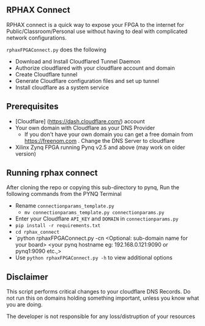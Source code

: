 ## RPHAX Connect

RPHAX connect is a quick way to expose your FPGA to the internet for Public/Classroom/Personal use without having to deal with complicated network configurations.
 
`rphaxFPGAConnect.py` does the following 

- Download and Install Cloudflared Tunnel Daemon
- Authorize cloudflared with your cloudflare account and domain
- Create Cloudflare tunnel
- Generate Cloudflare configuration files and set up tunnel
- Install cloudflare as a system service

## Prerequisites
- [Cloudflare] (https://dash.cloudflare.com/)  account
- Your own domain with Cloudflare as your DNS Provider
    - If you don't have your own domain you can get a free domain from https://freenom.com . Change the DNS Server to cloudflare
- Xilinx Zynq FPGA running Pynq v2.5 and above (may work on older version)

## Running rphax connect
After cloning the repo or copying this sub-directory to pynq, Run the following commands from the PYNQ Terminal
- Rename `connectionparams_template.py`
    - `mv connectionparams_template.py connectionparams.py`
- Enter your Cloudflare `API_KEY` and `DOMAIN` in `connectionparams.py`
- `pip install -r requirements.txt`
- `cd rphax_connect`
- `python rphaxFPGAConnect.py -cn <Optional: sub-domain name for your board\> <your pynq hostname eg: 192.168.0.121:9090 or pynq1:9090 etc.,>
- Use `python rphaxFPGAConnect.py -h` to view additional options

## Disclaimer

This script performs critical changes to your cloudflare DNS Records. Do not run this on domains holding something important, unless you know what you are doing. 

The developer is not responsible for any loss/distruption of your resources 